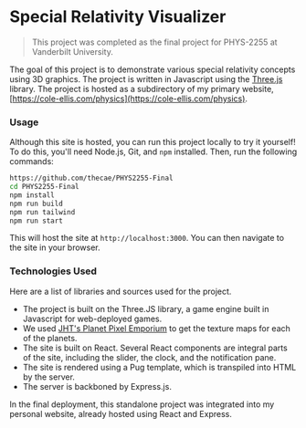 # Special Relativity Visualizer

> This project was completed as the final project for PHYS-2255 at Vanderbilt University.

The goal of this project is to demonstrate various special relativity concepts using 3D graphics. The project is written in Javascript using the [Three.js](https://threejs.org/) library.  The project is hosted as a subdirectory of my primary website, [https://cole-ellis.com/physics](https://cole-ellis.com/physics).

### Usage

Although this site is hosted, you can run this project locally to try it yourself! To do this, you'll need Node.js, Git, and `npm` installed. Then, run the following commands:

```bash
https://github.com/thecae/PHYS2255-Final
cd PHYS2255-Final
npm install
npm run build
npm run tailwind
npm run start
```

This will host the site at `http://localhost:3000`. You can then navigate to the site in your browser.

### Technologies Used

Here are a list of libraries and sources used for the project.
* The project is built on the Three.JS library, a game engine built in Javascript for web-deployed games.
* We used [JHT's Planet Pixel Emporium](https://planetpixelemporium.com/index.php) to get the texture maps for each of the planets.
* The site is built on React. Several React components are integral parts of the site, including the slider, the clock, and the notification pane.
* The site is rendered using a Pug template, which is transpiled into HTML by the server.
* The server is backboned by Express.js.

In the final deployment, this standalone project was integrated into my personal website, already hosted using React and Express.